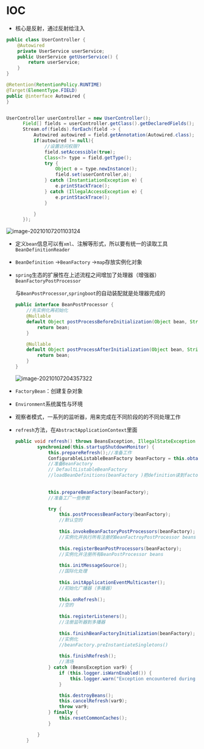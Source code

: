 # IOC

- 核心是反射，通过反射给注入

```java
public class UserController {
    @Autowired
    private UserService userService;
    public UserService getUserService() {
        return userService;
    }
}

@Retention(RetentionPolicy.RUNTIME)
@Target(ElementType.FIELD)
public @interface Autowired {
}


UserController userController = new UserController();
      Field[] fields = userController.getClass().getDeclaredFields();
      Stream.of(fields).forEach(field -> {
          Autowired autowired = field.getAnnotation(Autowired.class);
          if(autowired != null){
              //设置访问权限?
              field.setAccessible(true);
              Class<?> type = field.getType();
              try {
                  Object o = type.newInstance();
                  field.set(userController,o);
              } catch (InstantiationException e) {
                  e.printStackTrace();
              } catch (IllegalAccessException e) {
                  e.printStackTrace();
              }

          }
      });
```

![image-20210107201103124](C:\Users\lenovo\AppData\Roaming\Typora\typora-user-images\image-20210107201103124.png)

- 定义`bean`信息可以有`xml`、注解等形式，所以要有统一的读取工具`BeanDefinitionReader`

- `BeanDefinition` ->`BeanFactory` ->`map`存放实例化对象

- `spring`生态的扩展性在上述流程之间增加了处理器（增强器）`BeanFactoryPostProcessor`

  与`BeanPostProcessor`,`springboot`的自动装配就是处理器完成的

  ```java
  public interface BeanPostProcessor {
      //先实例化再初始化
      @Nullable
      default Object postProcessBeforeInitialization(Object bean, String beanName) throws BeansException {
          return bean;
      }
  
      @Nullable
      default Object postProcessAfterInitialization(Object bean, String beanName) throws BeansException {
          return bean;
      }
  }
  
  ```

  ![image-20210107204357322](C:\Users\lenovo\AppData\Roaming\Typora\typora-user-images\image-20210107204357322.png)

- `FactoryBean`：创建复杂对象

- `Environment`系统属性与环境

- 观察者模式，一系列的监听器，用来完成在不同阶段的的不同处理工作

- `refresh`方法，在`AbstractApplicationContext`里面

  ```java
  public void refresh() throws BeansException, IllegalStateException {
          synchronized(this.startupShutdownMonitor) {
              this.prepareRefresh();//准备工作
              ConfigurableListableBeanFactory beanFactory = this.obtainFreshBeanFactory();
              //准备BeanFactory
              // DefaultListableBeanFactory
              //loadBeanDefinitions(beanFactory )把definition读到factory
              
              
              this.prepareBeanFactory(beanFactory);
              //准备工厂一些参数
  
              try {
                  this.postProcessBeanFactory(beanFactory);
                  //默认空的
                  
                  this.invokeBeanFactoryPostProcessors(beanFactory);
                  //实例化并执行所有注册的BeanFactroyPostProcessor beans
                  
                  this.registerBeanPostProcessors(beanFactory);
                  //实例化并注册所有BeanPostProcessor beans
                  
                  this.initMessageSource();
                  //国际化处理
                  
                  this.initApplicationEventMulticaster();
                  //初始化广播器（多播器）
                  
                  this.onRefresh();
                  //空的
                  
                  this.registerListeners();
                  //注册监听器到多播器
                  
                  this.finishBeanFactoryInitialization(beanFactory);
                  //实例化
                  //beanFactory.preInstantiateSingletons()
                  
                  this.finishRefresh();
                  //清场
              } catch (BeansException var9) {
                  if (this.logger.isWarnEnabled()) {
                      this.logger.warn("Exception encountered during context initialization - cancelling refresh attempt: " + var9);
                  }
  
                  this.destroyBeans();
                  this.cancelRefresh(var9);
                  throw var9;
              } finally {
                  this.resetCommonCaches();
              }
  
          }
      }
  
  ```

  